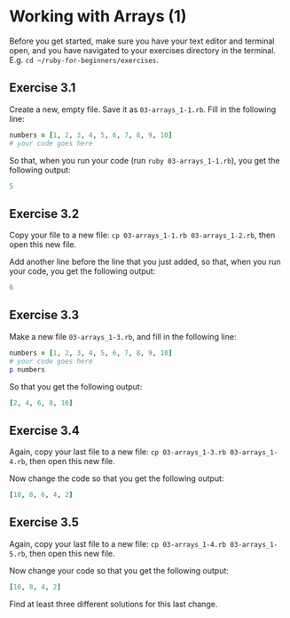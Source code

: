 # Working with Arrays (1)

Before you get started, make sure you have your text editor and terminal open,
and you have navigated to your exercises directory in the terminal. E.g. `cd
~/ruby-for-beginners/exercises`.

## Exercise 3.1

Create a new, empty file. Save it as `03-arrays_1-1.rb`. Fill in the following
line:

```ruby
numbers = [1, 2, 3, 4, 5, 6, 7, 8, 9, 10]
# your code goes here
```

So that, when you run your code (run `ruby 03-arrays_1-1.rb`), you get the
following output:

```ruby
5
```

## Exercise 3.2

Copy your file to a new file: `cp 03-arrays_1-1.rb 03-arrays_1-2.rb`, then open this
new file.

Add another line before the line that you just added, so that, when you run
your code, you get the following output:

```ruby
6
```

## Exercise 3.3

Make a new file `03-arrays_1-3.rb`, and fill in the following line:

```ruby
numbers = [1, 2, 3, 4, 5, 6, 7, 8, 9, 10]
# your code goes here
p numbers
```

So that you get the following output:

```ruby
[2, 4, 6, 8, 10]
```

## Exercise 3.4

Again, copy your last file to a new file: `cp 03-arrays_1-3.rb 03-arrays_1-4.rb`,
then open this new file.

Now change the code so that you get the following output:

```ruby
[10, 8, 6, 4, 2]
```

## Exercise 3.5

Again, copy your last file to a new file: `cp 03-arrays_1-4.rb 03-arrays_1-5.rb`,
then open this new file.

Now change your code so that you get the following output:

```ruby
[10, 8, 4, 2]
```

Find at least three different solutions for this last change.



